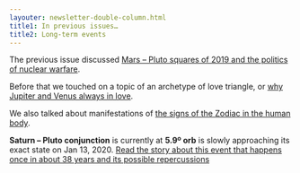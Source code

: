 ```yaml
---
layouter: newsletter-double-column.html
title1: In previous issues…
title2: Long-term events
---
```


The previous issue discussed [Mars – Pluto squares of 2019 and the politics of nuclear warfare](/newsletters/2019-02-05-astrology-today-issue-003.html).

Before that we touched on a topic of an archetype of love triangle, or [why Jupiter and Venus always in love](/newsletters/2019-01-29-astrology-today-issue-002.html).

We also talked about manifestations of [the signs of the Zodiac in the human body](/newsletters/2019-01-21-astrology-today-issue-001.html).

<!-- COLUMN -->

**Saturn – Pluto conjunction** is currently at **5.9º orb** is slowly approaching its exact state on Jan 13, 2020. [Read the story about this event that happens once in about 38 years and its possible repercussions](/posts/astrology/event/2018/12/22/saturn-pluto-conjunction-year-2019.html)